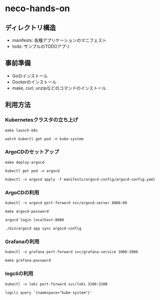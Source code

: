 # neco-hands-on

## ディレクトリ構造

- manifests: 各種アプリケーションのマニフェスト
- todo: サンプルのTODOアプリ

## 事前準備

- Goのインストール
- Dockerのインストール
- make, curl, unzipなどのコマンドのインストール

## 利用方法

### Kubernetesクラスタの立ち上げ

```console
make launch-k8s
```

```console
watch kubectl get pod -n kube-system
```

### ArgoCDのセットアップ

```console
make deploy-argocd
```

```console
kubectl get pod -n argocd
```

```console
kubectl -n argocd apply -f manifests/argocd-config/argocd-config.yaml
```

### ArgoCDの利用

```console
kubectl -n argocd port-forward svc/argocd-server 8080:80
```

```console
make argocd-password
```

```console
argocd login localhost:8080
```

```console
./bin/argocd app sync argocd-config
```

### Grafanaの利用

```console
kubectl -n grafana port-forward svc/grafana-service 3000:3000
```

```console
make grafana-password
```

### logcliの利用

```console
kubectl -n loki port-forward svc/loki 3100:3100
```

```console
logcli query '{namespace="kube-system"}'
```
